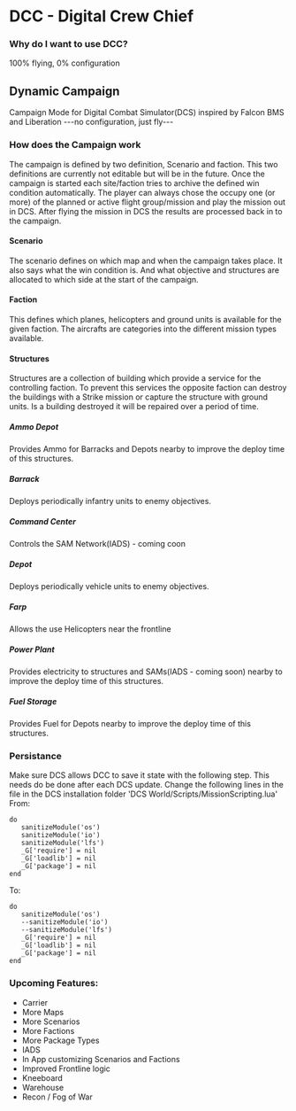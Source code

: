 # DCC - Digital Crew Chief
### Why do I want to use DCC?
100% flying, 0% configuration

## Dynamic Campaign
Campaign Mode for Digital Combat Simulator(DCS) inspired by Falcon BMS and Liberation
---no configuration, just fly---


### How does the Campaign work
The campaign is defined by two definition, Scenario and faction.
This two definitions are currently not editable but will be in the future.
Once the campaign is started each site/faction tries to archive the defined win condition automatically.
The player can always chose the occupy one (or more) of the planned or active flight group/mission and play the mission out in DCS.
After flying the mission in DCS the results are processed back in to the campaign.

#### Scenario
The scenario defines on which map and when the campaign takes place. It also says what the win condition is. And what objective and structures are allocated to which side at the start of the campaign.

#### Faction
This defines which planes, helicopters and ground units is available for the given faction. The aircrafts are categories into the different mission types available.

#### Structures
Structures are a collection of building which provide a service for the controlling faction. To prevent this services the opposite faction can destroy the buildings with a Strike mission or capture the structure with ground units.
Is a building destroyed it will be repaired over a period of time.

##### Ammo Depot
Provides Ammo for Barracks and Depots nearby to improve the deploy time of this structures.

##### Barrack
Deploys periodically infantry units to enemy objectives.

##### Command Center
Controls the SAM Network(IADS) - coming coon

##### Depot
Deploys periodically vehicle units to enemy objectives.

##### Farp
Allows the use Helicopters near the frontline

##### Power Plant
Provides electricity to structures and SAMs(IADS - coming soon) nearby to improve the deploy time of this structures.

##### Fuel Storage
Provides Fuel for Depots nearby to improve the deploy time of this structures.

### Persistance
Make sure DCS allows DCC to save it state with the following step.
This needs do be done after each DCS update.
Change the following lines in the file in the DCS installation folder 'DCS World/Scripts/MissionScripting.lua'
From:
```
do
   sanitizeModule('os')
   sanitizeModule('io')
   sanitizeModule('lfs')
   _G['require'] = nil
   _G['loadlib'] = nil
   _G['package'] = nil
end
```
To:
```
do
   sanitizeModule('os')
   --sanitizeModule('io')
   --sanitizeModule('lfs')
   _G['require'] = nil
   _G['loadlib'] = nil
   _G['package'] = nil
end
```
### Upcoming Features:
*  Carrier
*  More Maps
*  More Scenarios
*  More Factions
*  More Package Types
*  IADS
*  In App customizing Scenarios and Factions
*  Improved Frontline logic
*  Kneeboard
*  Warehouse
*  Recon / Fog of War
